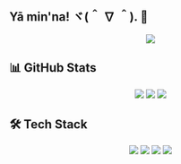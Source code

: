 ## Yā min'na! ヾ(＾ ∇ ＾). 🤙
<p align="center">
  <img src="https://capsule-render.vercel.app/api?type=waving&height=125&color=gradient&text=Hajimemashite&reversal=false&fontAlignY=50"/>
</p>

<!--
**zirea3l/zirea3l** is a ✨ _special_ ✨ repository because its `README.md` (this file) appears on your GitHub profile.

Here are some ideas to get you started:

- 🔭 I’m currently working on ...
- 🌱 I’m currently learning ...
- 👯 I’m looking to collaborate on ...
- 🤔 I’m looking for help with ...
- 💬 Ask me about ...
- 📫 How to reach me: ...
- 😄 Pronouns: ...
- ⚡ Fun fact: ...
-->

## 📊 GitHub Stats
<p align="center">
  <img src="https://github-readme-stats.vercel.app/api?username=PiyushSharma&show_icons=true&theme=tokyonight" />
  <img src="https://github-readme-streak-stats.herokuapp.com/?user=PiyushSharma&theme=tokyonight" />
  <img src="https://github-readme-activity-graph.vercel.app/graph?username=PiyushSharma&theme=react-dark" />
</p>


## 🛠️ Tech Stack
<p align="center">
  <img src="https://img.shields.io/badge/JavaScript-323330?style=for-the-badge&logo=javascript&logoColor=F7DF1E"/>
  <img src="https://img.shields.io/badge/Node.js-43853D?style=for-the-badge&logo=node.js&logoColor=white"/>
  <img src="https://img.shields.io/badge/React-20232A?style=for-the-badge&logo=react&logoColor=61DAFB"/>
  <img src="https://img.shields.io/badge/MongoDB-4EA94B?style=for-the-badge&logo=mongodb&logoColor=white"/>
</p>
